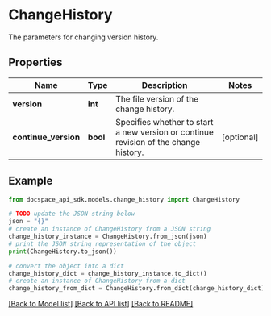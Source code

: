 # ChangeHistory
The parameters for changing version history.

## Properties

Name | Type | Description | Notes
------------ | ------------- | ------------- | -------------
**version** | **int** | The file version of the change history. | 
**continue_version** | **bool** | Specifies whether to start a new version or continue revision of the change history. | [optional] 

## Example

```python
from docspace_api_sdk.models.change_history import ChangeHistory

# TODO update the JSON string below
json = "{}"
# create an instance of ChangeHistory from a JSON string
change_history_instance = ChangeHistory.from_json(json)
# print the JSON string representation of the object
print(ChangeHistory.to_json())

# convert the object into a dict
change_history_dict = change_history_instance.to_dict()
# create an instance of ChangeHistory from a dict
change_history_from_dict = ChangeHistory.from_dict(change_history_dict)
```
[[Back to Model list]](../README.md#documentation-for-models) [[Back to API list]](../README.md#documentation-for-api-endpoints) [[Back to README]](../README.md)


